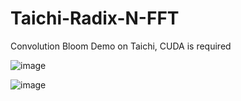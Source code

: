 # Taichi-Radix-N-FFT

Convolution Bloom Demo on Taichi, CUDA is required

![image](https://github.com/StellarWarp/Taichi-Radix-N-FFT/assets/49562703/1271743d-9e2a-4c82-90b0-ea03e2226ca6)

![image](https://github.com/StellarWarp/Taichi-Radix-N-FFT/assets/49562703/086bffd3-2419-4dff-a4e0-45100cdf04af)
